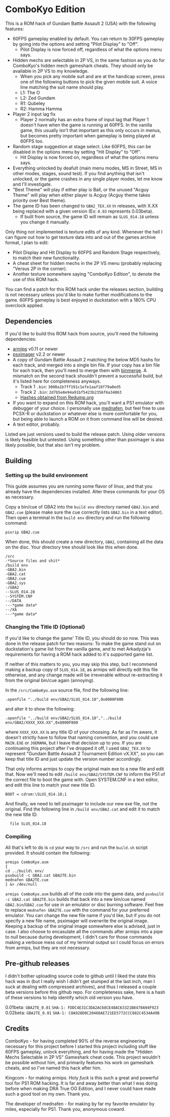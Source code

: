 # ComboKyo Edition
This is a ROM hack of Gundam Battle Assault 2 (USA) with the following features:

- 60FPS gameplay enabled by default. You can return to 30FPS gameplay by going into the options and setting "Pilot Display" to "Off".
  - Pilot Display is now forced off, regardless of what the options menu says.
- Hidden mechs are selectable in 2P VS, in the same fashion as you do for ComboKyo's hidden mech gameshark cheats. They should only be available in 2P VS to my knowledge.
  - When you pick any mobile suit and are at the handicap screen, press one of the following buttons to pick the given mobile suit. A voice line matching the suit name should play.
   - L1: The O
   - L2: Zed Gundam
   - R1: Qubeley
   - R2: Hamma Hamma
- Player 2 input lag fix
  - Player 2 normally has an extra frame of input lag that Player 1 doesn't have when the game is running at 60PFS. In the vanilla game, this usually isn't that important as this only occurs in menus, but becomes pretty important when gameplay is being played at 60FPS too.
- Random stage suggestion at stage select. Like 60FPS, this can be disabled in the options menu by setting "Hit Display" to "Off".
  - Hit Display is now forced on, regardless of what the options menu says.
- Everything unlocked by deafult (main menu modes, MS in Street, MS in other modes, stages, sound test). If you find anything that isn't unlocked, or the game crashes in any single player modes, let me know and I'll investigate.
- "Best Theme" will play if either play is Ball, or the unused "Acguy Theme" will play when either player is Acguy (Acguy theme takes priority over Best theme).
- The game ID has been changed to `GBA2_TEX.XX` in releases, with X.XX being replaced with a given version (Ex: `0.03` represents 0.03beta).
  - If built from source, the game ID will remain as `SLUS_014.18` unless you change it manually.

Only thing not implemented is texture edits of any kind. Whenever the hell I can figure out how to get texture data into and out of the games archive format, I plan to edit:
- Pilot Display and Hit Display to 60FPS and Random Stage respectively, to match their new functionality.
- A cheat sheet for hidden mechs in the 2P VS menu (probably replacing "Versus 2P in the corner).
- Another texture somewhere saying "ComboKyo Edition", to denote the use of this ROM hack.

You can find a patch for this ROM hack under the releases section, building is not necessary unless you'd like to make further modifications to the game. 60FPS gameplay is best enjoyed in duckstation with a 180% CPU overclock applied.

## Dependencies

If you'd like to build this ROM hack from source, you'll need the following dependencies:

- [armips](https://github.com/Kingcom/armips) v0.11 or newer
- [psximager](https://github.com/cebix/psximager) v2.2 or newer
- A copy of Gundam Battle Assault 2 matching the below MD5 hashs for each track, and merged into a single bin file. If your copy has a bin file for each track, then you'll need to merge them with [binmerge](https://github.com/putnam/binmerge). A mismatch on the second track shouldn't prevent a successful build, but it's listed here for completeness anyways.
  - Track 1 `.bin`: `3000a1b7ff191c1efe1aaf18f79a0ed5`
  - Track 2 `.bin`: `2d7b5e8e94a91bf5423b2356f6a34863`
  - [Hashes obtained from Redump.org](http://redump.org/disc/6795/)
- If you want to expand on this ROM hack, you'll want a PS1 emulator with debugger of your choice. I personally use [mednafen](https://mednafen.github.io/), but feel free to use PCSX-R or duckstation or whatever else is more comfortable for you, but being able to launch a ROM on it from command line will be desired.
- A text editor, probably.

Listed are just versions used to build the release patch. Using older versions is likely feasible but untested. Using something other than psximager is also likely possible, but that also isn't my problem.

## Building

### Setting up the build environment

This guide assumes you are running some flavor of linux, and that you already have the dependencies installed. Alter these commands for your OS as necessary.

Copy a bin/cue of GBA2 into the `build env` directory named `GBA2.bin` and `GBA2.cue` (please make sure the cue correctly lists `GBA2.bin` in a text editor). Then open a terminal in the `build env` directory and run the following command:

```
psxrip GBA2.cue
```

When done, this should create a new directory, `GBA2`, containing all the data on the disc. Your directory tree should look like this when done.

```
/src
-*Source files and shit*
/build env
-GBA2.bin
-GBA2.cat
-GBA2.cue
-GBA2.sys
-/GBA2
--SLUS_014.28
--SYSTEM.CNF
--/DATA
---*game data*
--/XA
---*game data*
```

### Changing the Title ID (Optional)

If you'd like to change the game' Title ID, you should do so now. This was done in the release patch for two reasons: To make the game stand out on duckstation's game list from the vanilla game, and to met Arkadyzja's requirements for having a ROM hack added to it's supported game list.

If neither of this matters to you, you may skip this step, but I recommend making a backup copy of `SLUS_014.18`, as armips will directly edit this file otherwise, and any change made will be irreverable without re-extracting it from the original bin/cue again (annoying).

In the `/src/ComboKyo.asm` source file, find the following line:

```
.openfile "../build env/GBA2/SLUS_014.18",0x8000F800
```

and alter it to show the following:

```
.openfile "../build env/GBA2/SLUS_014.18","../build env/GBA2/XXXX_XXX.XX",0x8000F800
```

where `XXXX_XXX.XX` is any title ID of your choosing. As far as I'm aware, it doesn't strictly have to follow that naming convention, and you could use `MAIN.EXE` or `JOEMAMA`, but I leave that decision up to you. If you are continueing this project after I've dropped it off, I used `GBA2_TEX.XX` to represent "Gundam Battle Assault 2 Tournament Edition vX.XX", so you can keep that title ID and just update the version number accordingly.

That only informs armips to copy the original main exe to a new file and edit that. Now we'll need to edit `/build env/GBA2/SYSTEM.CNF` to inform the PS1 of the correct file to boot the game with. Open SYSTEM.CNF in a text editor, and edit this line to match your new title ID.

```
BOOT = cdrom:\SLUS_014.18;1
```

And finally, we need to tell psximager to include our new exe file, not the original. Find the following line in `/build env/GBA2.cat` and edit it to match the new title ID.

```
  file SLUS_014.18
```

### Compiling

All that's left to do is `cd` your way to `/src` and run the `build.sh` script provided. It should contain the following:

```
armips ComboKyo.asm
{
cd ../build\ env/
psxbuild -c GBA2.cat GBA2TE.bin
mednafen GBA2TE.cue
} &> /dev/null
```

`armips ComboKyo.asm` builds all of the code into the game data, and `psxbuild -c GBA2.cat GBA2TE.bin` builds that back into a new bin/cue named `GBA2.bin`/`GBA2.cue` for use in an emulator or disc burning software. Feel free to replace `mednafen GBA2TE.cue` with the command for your preferred emulator. You can change the new file name if you'd like, but if you do not specify a new file name, psximager will overwrite the original image. Keeping a backup of the original image somewhere else is advised, just in case. I also choose to encasulate all the commands after armips into a pipe to null because during development, I didn't care for those commands making a verbose mess out of my terminal output so I could focus on errors from armips, but they are not necessary.

## Pre-github releases

I didn't bother uploading source code to github until I liked the state this hack was in (but I really wish I didn't get stumped at the last inch, man I suck at dealing with compressed archives), and thus I released a couple beta versions before this github repo. For completeness sake, here is a hash of these versions to help identify which old version you have.

0.01beta: `GBA2TE_0.01` `SHA-1: FDDC4E31C3DA2AC68CE48AC63321B8470A94F923`
0.02beta: `GBA2TE_0.01` `SHA-1: C8A928D0C20460AE721EE5772CCC882C4534A49B`

## Credits

ComboKyo - for having completed 90% of the reverse engineering necessary for this project before I started this project including stuff like 60FPS gameplay, unlock everything, and for having made the "Hidden Mechs Selectable in 2P VS" Gameshark cheat code. This project wouldn't be possible without him, and primarily features his work on gameshark cheats, and so I've named this hack after him.

Kingcom - for making armips. Holy *fuck* is this such a great and powerful tool for PS1 ROM hacking. It is far and away better than what I was doing before when making DRA True OG Edition, and I never could have made such a good tool on my own. Thank you.

The developer of mednafen - for making by far my favorite emulator by miles, especially for PS1. Thank you, anonymous coward.

